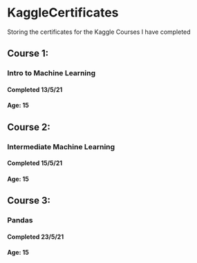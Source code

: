 # KaggleCertificates
Storing the certificates for the Kaggle Courses I have completed

## Course 1: 
### Intro to Machine Learning
#### Completed 13/5/21
#### Age: 15


## Course 2:
### Intermediate Machine Learning
#### Completed 15/5/21
#### Age: 15


## Course 3:
### Pandas
#### Completed 23/5/21
#### Age: 15

